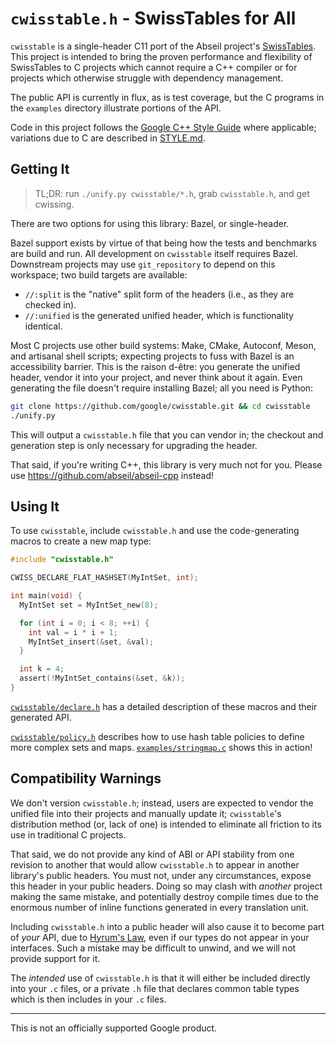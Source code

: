 # `cwisstable.h` - SwissTables for All

`cwisstable` is a single-header C11 port of the Abseil project's
[SwissTables](https://abseil.io/about/design/swisstables).
This project is intended to bring the proven performance and flexibility
of SwissTables to C projects which cannot require a C++ compiler or for projects
which otherwise struggle with dependency management.

The public API is currently in flux, as is test coverage, but the C programs in
the `examples` directory illustrate portions of the API.

Code in this project follows the [Google C++ Style Guide](https://google.github.io/styleguide/cppguide.html)
where applicable; variations due to C are described in [STYLE.md](./STYLE.md).

## Getting It

> TL;DR: run `./unify.py cwisstable/*.h`, grab `cwisstable.h`, and
> get cwissing.

There are two options for using this library: Bazel, or single-header.

Bazel support exists by virtue of that being how the tests and benchmarks are
build and run. All development on `cwisstable` itself requires Bazel. Downstream
projects may use `git_repository` to depend on this workspace; two build
targets are available:
- `//:split` is the "native" split form of the headers (i.e., as they are
  checked in).
- `//:unified` is the generated unified header, which is functionality
  identical.

Most C projects use other build systems: Make, CMake, Autoconf, Meson, and
artisanal shell scripts; expecting projects to fuss with Bazel is an
accessibility barrier. This is the raison d-être: you generate the unified
header, vendor it into your project, and never think about it again. Even
generating the file doesn't require installing Bazel; all you need is Python:

```sh
git clone https://github.com/google/cwisstable.git && cd cwisstable
./unify.py
```

This will output a `cwisstable.h` file that you can vendor in; the checkout
and generation step is only necessary for upgrading the header.

That said, if you're writing C++, this library is very much not for you.
Please use https://github.com/abseil/abseil-cpp instead!

## Using It

To use `cwisstable`, include `cwisstable.h` and use the code-generating macros
to create a new map type:

```c
#include "cwisstable.h"

CWISS_DECLARE_FLAT_HASHSET(MyIntSet, int);

int main(void) {
  MyIntSet set = MyIntSet_new(8);

  for (int i = 0; i < 8; ++i) {
    int val = i * i + 1;
    MyIntSet_insert(&set, &val);
  }

  int k = 4;
  assert(!MyIntSet_contains(&set, &k));
}
```

[`cwisstable/declare.h`](cwisstable/declare.h) has a detailed description of
these macros and their generated API.

[`cwisstable/policy.h`](cwisstable/policy.h) describes how to use hash table
policies to define more complex sets and maps.
[`examples/stringmap.c`](examples/stringmap.c) shows this in action!

## Compatibility Warnings

We don't version `cwisstable.h`; instead, users are expected to vendor the
unified file into their projects and manually update it; `cwisstable`'s
distribution method (or, lack of one) is intended to eliminate all friction to
its use in traditional C projects.

That said, we do not provide any kind of ABI or API stability from one revision
to another that would allow `cwisstable.h` to appear in another library's public
headers. You must not, under any circumstances, expose this header in your
public headers. Doing so may clash with _another_ project making the same
mistake, and potentially destroy compile times due to the enormous number of
inline functions generated in every translation unit.

Including `cwisstable.h` into a public header will also cause it to become part
of _your_ API, due to [Hyrum's Law](https://www.hyrumslaw.com/), even if our
types do not appear in your interfaces. Such a mistake may be difficult to
unwind, and we will not provide support for it.

The *intended* use of `cwisstable.h` is that it will either be included directly
into your `.c` files, or a private `.h` file that declares common table types
which is then includes in your `.c` files.

---

This is not an officially supported Google product.
